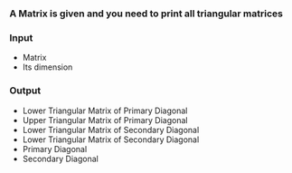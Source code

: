 ### A Matrix is given and you need to print all triangular matrices

### Input
- Matrix
- Its dimension

### Output
- Lower Triangular Matrix of Primary Diagonal 
- Upper Triangular Matrix of Primary Diagonal 
- Lower Triangular Matrix of Secondary Diagonal 
- Lower Triangular Matrix of Secondary Diagonal 
- Primary Diagonal 
- Secondary Diagonal 
